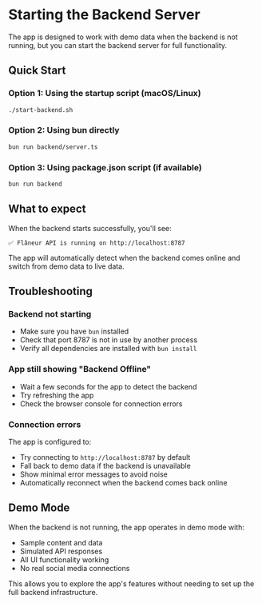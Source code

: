 # Starting the Backend Server

The app is designed to work with demo data when the backend is not running, but you can start the backend server for full functionality.

## Quick Start

### Option 1: Using the startup script (macOS/Linux)
```bash
./start-backend.sh
```

### Option 2: Using bun directly
```bash
bun run backend/server.ts
```

### Option 3: Using package.json script (if available)
```bash
bun run backend
```

## What to expect

When the backend starts successfully, you'll see:
```
✅ Flâneur API is running on http://localhost:8787
```

The app will automatically detect when the backend comes online and switch from demo data to live data.

## Troubleshooting

### Backend not starting
- Make sure you have `bun` installed
- Check that port 8787 is not in use by another process
- Verify all dependencies are installed with `bun install`

### App still showing "Backend Offline"
- Wait a few seconds for the app to detect the backend
- Try refreshing the app
- Check the browser console for connection errors

### Connection errors
The app is configured to:
- Try connecting to `http://localhost:8787` by default
- Fall back to demo data if the backend is unavailable
- Show minimal error messages to avoid noise
- Automatically reconnect when the backend comes back online

## Demo Mode

When the backend is not running, the app operates in demo mode with:
- Sample content and data
- Simulated API responses
- All UI functionality working
- No real social media connections

This allows you to explore the app's features without needing to set up the full backend infrastructure.